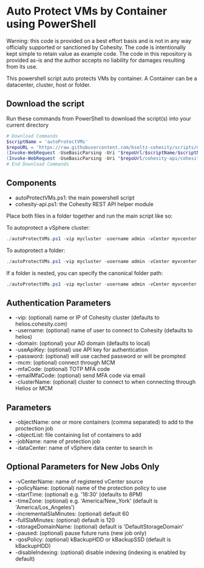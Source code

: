 # Auto Protect VMs by Container using PowerShell

Warning: this code is provided on a best effort basis and is not in any way officially supported or sanctioned by Cohesity. The code is intentionally kept simple to retain value as example code. The code in this repository is provided as-is and the author accepts no liability for damages resulting from its use.

This powershell script auto protects VMs by container. A Container can be a datacenter, cluster, host or folder.

## Download the script

Run these commands from PowerShell to download the script(s) into your current directory

```powershell
# Download Commands
$scriptName = 'autoProtectVMs'
$repoURL = 'https://raw.githubusercontent.com/bseltz-cohesity/scripts/master/powershell'
(Invoke-WebRequest -UseBasicParsing -Uri "$repoUrl/$scriptName/$scriptName.ps1").content | Out-File "$scriptName.ps1"; (Get-Content "$scriptName.ps1") | Set-Content "$scriptName.ps1"
(Invoke-WebRequest -UseBasicParsing -Uri "$repoUrl/cohesity-api/cohesity-api.ps1").content | Out-File cohesity-api.ps1; (Get-Content cohesity-api.ps1) | Set-Content cohesity-api.ps1
# End Download Commands
```

## Components

* autoProtectVMs.ps1: the main powershell script
* cohesity-api.ps1: the Cohesity REST API helper module

Place both files in a folder together and run the main script like so:

To autoprotect a vSphere cluster:

```powershell
./autoProtectVMs.ps1 -vip mycluster -username admin -vCenter myvcenter.mydomain.net -dataCenter myDataCenter -jobName 'vm backup' -objectName myHACluster1
```

To autoprotect a folder:

```powershell
./autoProtectVMs.ps1 -vip mycluster -username admin -vCenter myvcenter.mydomain.net -dataCenter myDataCenter -jobName 'vm backup' -objectName myfolder1
```

If a folder is nested, you can specify the canonical folder path:

```powershell
./autoProtectVMs.ps1 -vip mycluster -username admin -vCenter myvcenter.mydomain.net -dataCenter myDataCenter -jobName 'vm backup' -objectName 'myfolder1/mysubfolder'
```

## Authentication Parameters

* -vip: (optional) name or IP of Cohesity cluster (defaults to helios.cohesity.com)
* -username: (optional) name of user to connect to Cohesity (defaults to helios)
* -domain: (optional) your AD domain (defaults to local)
* -useApiKey: (optional) use API key for authentication
* -password: (optional) will use cached password or will be prompted
* -mcm: (optional) connect through MCM
* -mfaCode: (optional) TOTP MFA code
* -emailMfaCode: (optional) send MFA code via email
* -clusterName: (optional) cluster to connect to when connecting through Helios or MCM

## Parameters

* -objectName: one or more containers (comma separated) to add to the proctection job
* -objectList: file containing list of containers to add
* -jobName: name of protection job
* -dataCenter: name of vSphere data center to search in

## Optional Parameters for New Jobs Only

* -vCenterName: name of registered vCenter source
* -policyName: (optional) name of the protection policy to use
* -startTime: (optional) e.g. '18:30' (defaults to 8PM)
* -timeZone: (optional) e.g. 'America/New_York' (default is 'America/Los_Angeles')
* -incrementalSlaMinutes: (optional) default 60
* -fullSlaMinutes: (optional) default is 120
* -storageDomainName: (optional) default is 'DefaultStorageDomain'
* -paused: (optional) pause future runs (new job only)
* -qosPolicy: (optional) kBackupHDD or kBackupSSD (default is kBackupHDD)
* -disableIndexing: (optional) disable indexing (indexing is enabled by default)
